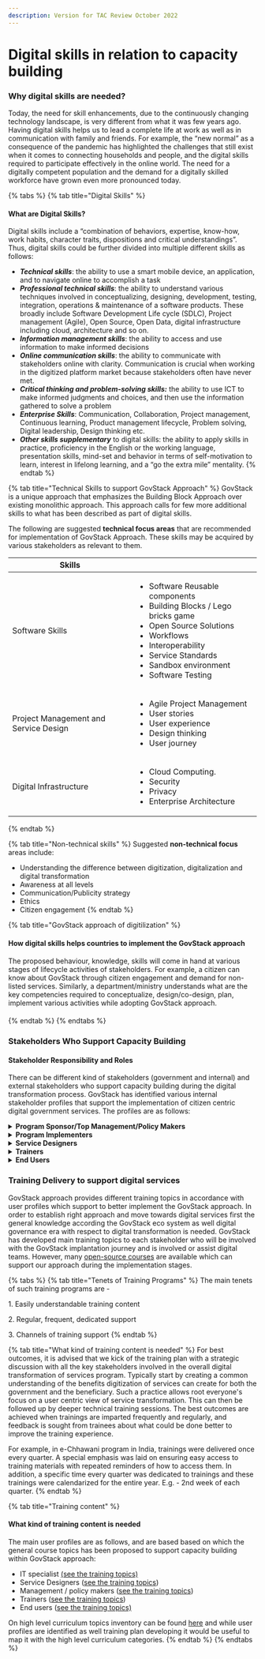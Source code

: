 ```yaml
---
description: Version for TAC Review October 2022
---
```


# Digital skills in relation to capacity building

### Why digital skills are needed? &#x20;

Today, the need for skill enhancements, due to the continuously changing technology landscape, is very different from what it was few years ago. Having digital skills helps us to lead a complete life at work as well as in communication with family and friends. For example, the “new normal” as a consequence of the pandemic has highlighted the challenges that still exist when it comes to connecting households and people, and the digital skills required to participate effectively in the online world. The need for a digitally competent population and the demand for a digitally skilled workforce have grown even more pronounced today.&#x20;

{% tabs %}
{% tab title="Digital Skills" %}
#### What are Digital Skills?&#x20;

Digital skills include a “combination of behaviors, expertise, know-how, work habits, character traits, dispositions and critical understandings”. Thus, digital skills could be further divided into multiple different skills as follows: &#x20;

* _**Technical skills**_: the ability to use a smart mobile device, an application, and to navigate online to accomplish a task &#x20;
* _**Professional technical skills**_: the ability to understand various techniques involved in conceptualizing, designing, development, testing, integration, operations & maintenance of a software products. These broadly include Software Development Life cycle (SDLC), Project management (Agile), Open Source, Open Data, digital infrastructure including cloud, architecture and so on.&#x20;
* _**Information management skills**_: the ability to access and use information to make informed decisions &#x20;
* _**Online communication skills**_: the ability to communicate with stakeholders online with clarity. Communication is crucial when working in the digitized platform market because stakeholders often have never met. &#x20;
* _**Critical thinking and problem-solving skills:**_ the ability to use ICT to make informed judgments and choices, and then use the information gathered to solve a problem &#x20;
* _**Enterprise Skills**_: Communication, Collaboration, Project management, Continuous learning, Product management lifecycle, Problem solving, Digital leadership, Design thinking etc.&#x20;
* _**Other skills supplementary**_ to digital skills: the ability to apply skills in practice, proficiency in the English or the working language, presentation skills, mind-set and behavior in terms of self-motivation to learn, interest in lifelong learning, and a “go the extra mile” mentality.
{% endtab %}

{% tab title="Technical Skills to support GovStack Approach" %}
GovStack is a unique approach that emphasizes the Building Block Approach over existing monolithic approach. This approach calls for few more additional skills to what has been described as part of digital skills.

The following are suggested **technical focus areas** that are recommended for implementation of GovStack Approach. These skills may be acquired by various stakeholders as relevant to them.&#x20;

| Skills                                |                                                                                                                                                                                                                                                          |
| ------------------------------------- | -------------------------------------------------------------------------------------------------------------------------------------------------------------------------------------------------------------------------------------------------------- |
| Software Skills                       | <ul><li>Software Reusable components </li><li>Building Blocks / Lego bricks game </li><li>Open Source Solutions </li><li>Workflows </li><li>Interoperability </li><li>Service Standards</li><li>Sandbox environment </li><li>Software Testing </li></ul> |
| Project Management and Service Design | <ul><li>Agile Project Management </li><li>User stories </li><li>User experience </li><li>Design thinking </li><li>User journey </li></ul>                                                                                                                |
| Digital Infrastructure                | <ul><li>Cloud Computing. </li><li>Security </li><li>Privacy </li><li>Enterprise Architecture </li></ul>                                                                                                                                                  |
{% endtab %}

{% tab title="Non-technical skills" %}
&#x20; Suggested **non-technical focus** areas include:

* Understanding the difference between digitization, digitalization and digital transformation&#x20;
* Awareness at all levels&#x20;
* Communication/Publicity strategy&#x20;
* Ethics&#x20;
* Citizen engagement
{% endtab %}

{% tab title="GovStack approach of digitilization" %}
#### How digital skills helps countries to implement the GovStack approach

The proposed behaviour, knowledge, skills will come in hand at various stages of lifecycle activities of stakeholders. For example, a citizen can know about GovStack through citizen engagement and demand for non-listed services. Similarly, a department/ministry understands what are the key competencies required to conceptualize, design/co-design, plan, implement various activities while adopting GovStack approach.

#### &#x20;&#x20;
{% endtab %}
{% endtabs %}

### Stakeholders Who Support Capacity Building

#### Stakeholder Responsibility and Roles

There can be different kind of stakeholders (government and internal) and external stakeholders who support capacity building during the digital transformation process. GovStack has identified various internal stakeholder profiles that support the implementation of citizen centric digital government services. The profiles are as follows:&#x20;

<details>

<summary> <strong>Program Sponsor/Top Management/Policy Makers</strong> </summary>

Their main function is as decision-makers in national or regional governments, and head government entities. They perform legislative duties and are in charge of the long-term planning for the government ministries. The top management job positions include:&#x20;

* [Chief Information Officer (CIO) ](../../annex/govstack-user-profiles-taxonomy.md#chief-information-officer)
* [Chief Technology Officer (CTO)](../../annex/govstack-user-profiles-taxonomy.md#chief-technology-officer-cto)&#x20;
* [Chief Information Security Officer (CISO)](../../annex/govstack-user-profiles-taxonomy.md#chief-security-information-officer-ciso)&#x20;
* Elected Representatives&#x20;
* [Government Ministers](../../annex/govstack-user-profiles-taxonomy.md#government-minister) i.e., Minister of Digital Transformation&#x20;
* Bureaucrats&#x20;
* Digital Transformation Agencies&#x20;

On the other hand, policy officials research, analyze and develop policies in various public sectors, and shape and implement these policies to improve the existing regulation around the sector. They evaluate effects of existing policies and report findings to the government and members of the public. Policy officers work closely with partners, external organizations or other stakeholders and provide them with regular updates. Main job positions are:&#x20;

* [Fundraisers ](../../annex/govstack-user-profiles-taxonomy.md#fundraisers)
* Civil Society groups

</details>

<details>

<summary><strong>Program Implementers</strong> </summary>

Program implementers, also known as middle managers plan, organize, direct, control and coordinate various departments within the government such as administrative, digital transformation, human resource, public relations, accounting and finance etc. They take directives from the [top managers](digital-skills-in-relation-to-capacity-building.md#program-sponsor-top-management-policy-makers), implement the strategies and supervise the operations of their entities at the national and regional levels. They also coordinate between the top and lower levels of management to ensure the set targets are met.&#x20;

The ICT managers advise on ICT system integration on bringing together different systems to interoperate within an organization for enabling data sharing and reducing redundancy. They contribute to the development of the organization's strategic plan and ensure that the ICT infrastructure supports the organization's overall operations and priorities. They also plan, direct, or coordinate activities in such fields as electronic data processing, information systems, systems analysis, and computer programming. Main job positions are:&#x20;

* Computer and Information Systems Manager&#x20;
* Procurement Managers&#x20;
* Project Managers&#x20;
* Data Scientist&#x20;
* Software/systems developer&#x20;
* ICT System Integration Consultant&#x20;
* Service Integrator&#x20;

</details>

<details>

<summary><strong>Service Designers</strong> </summary>

Service designers design the end-to-end journey of a service. This involves the creation of, or change to, transactions, products and content across both digital and offline channels provided by different parts of government. Main job positions are:&#x20;

* [User needs researchers ](../../annex/govstack-user-profiles-taxonomy.md#user-needs-researchers)
* [UX/UI Designers ](../../annex/govstack-user-profiles-taxonomy.md#ux-ui-designers)
* [Solution Architects ](../../annex/govstack-user-profiles-taxonomy.md#solution-architect)
* [Product Managers ](../../annex/govstack-user-profiles-taxonomy.md#product-manager)

</details>

<details>

<summary><strong>Trainers</strong></summary>

Trainers design or conduct work-related training and development programs to improve individual skills or organizational performance. They may analyze organizational training needs or evaluate training effectiveness. They also perform research in the area of education, strive to broaden the knowledge on how education processes, educational systems, and individuals (teachers and learners) work. They foresee areas of improvement and develop plans for the implementation of innovations. Finally, they advise legislators and policy makers on educational issues and assist in the planning of educational policies. Some of the job positions are:&#x20;

* [Education Policy Officers](../../annex/govstack-user-profiles-taxonomy.md#education-policy-officer)
* [Professional Trainers](../../annex/govstack-user-profiles-taxonomy.md#trainers) or Training organizations&#x20;
* [Change Management Officers ](../../annex/govstack-user-profiles-taxonomy.md#citizen-engagement-officer-change-management-officer)
* [Educational Researchers ](../../annex/govstack-user-profiles-taxonomy.md#educational-researcher)
* [University Research Assistants ](../../annex/govstack-user-profiles-taxonomy.md#university-research-assistant)

</details>

<details>

<summary><strong>End Users</strong></summary>

These are the actual users of applications. These are people who either a) deliver services directly or indirectly to the end beneficiaries or b) are recipients of the services. Includes employees, citizens, etc.&#x20;

</details>

### Training Delivery to support digital services

GovStack approach provides different training topics in accordance with user profiles which support to better implement the GovStack approach. In order to establish right approach and move towards digital services first the general knowledge according the GovStack eco system as well digital governance era with respect to digital transformation is needed. GovStack has developed main training topics to each stakeholder who will be involved with the GovStack implantation journey and is involved or assist digital teams. However, many [open-source courses](https://gizonline.sharepoint.com/:w:/r/sites/ICTBuildingBlocks-CommondigitalSDGplatformwithguests/Freigegebene%20Dokumente/General/Training%20%26%20Capacity%20Building/List\_Training\_Courses\_OS.docx?d=w294c784885ee404588eae8ecf5ad7201\&csf=1\&web=1\&e=2ucft2) are available which can support our approach during the implementation stages.&#x20;

{% tabs %}
{% tab title="Tenets of Training Programs" %}
The main tenets of such training programs are - &#x20;

1\. Easily understandable training content&#x20;

2\. Regular, frequent, dedicated support&#x20;

3\. Channels of training support&#x20;
{% endtab %}

{% tab title="What kind of training content is needed" %}
For best outcomes, it is advised that we kick of the training plan with a strategic discussion with all the key stakeholders involved in the overall digital transformation of services program. Typically start by creating a common understanding of the benefits digitization of services can create for both the government and the beneficiary. Such a practice allows root everyone's focus on a user centric view of service transformation. This can then be followed up by deeper technical training sessions. The best outcomes are achieved when trainings are imparted frequently and regularly, and feedback is sought from trainees about what could be done better to improve the training experience. &#x20;

For example, in e-Chhawani program in India, trainings were delivered once every quarter. A special emphasis was laid on ensuring easy access to training materials with repeated reminders of how to access them. In addition, a specific time every quarter was dedicated to trainings and these trainings were calendarized for the entire year. E.g. - 2nd week of each quarter.&#x20;
{% endtab %}

{% tab title="Training content" %}
#### What kind of training content is needed&#x20;

The main user profiles are as follows, and are based based on which the general course topics has been proposed to support capacity building within GovStack approach:&#x20;

* IT specialist [(see the training topics)](https://gizonline.sharepoint.com/:x:/r/sites/ICTBuildingBlocks-CommondigitalSDGplatformwithguests/Freigegebene%20Dokumente/General/Country%20Engagement/Country%20Engagement%20Playbook/Templates/IT%20Capacity%20Training%20Topics.xlsx?d=w38b5e81dacee4f10b494748e83b071c9\&csf=1\&web=1\&e=pZ9vsT)&#x20;
* Service Designers  ([see the training topics](https://gizonline.sharepoint.com/:x:/r/sites/ICTBuildingBlocks-CommondigitalSDGplatformwithguests/Freigegebene%20Dokumente/General/Country%20Engagement/Country%20Engagement%20Playbook/Templates/Service%20Designers%20Capacity%20Training%20Topics.xlsx?d=wb52b3653d4994697a52ddf0e28f8c935\&csf=1\&web=1\&e=et5GcE))&#x20;
* Management / policy makers ([see the training topics](https://gizonline.sharepoint.com/:x:/r/sites/ICTBuildingBlocks-CommondigitalSDGplatformwithguests/Freigegebene%20Dokumente/General/Country%20Engagement/Country%20Engagement%20Playbook/Templates/Top%20management%20Capacity%20Training%20Topics.xlsx?d=wb763209c56a144e9a7bd2a048225982c\&csf=1\&web=1\&e=KOmzpm))&#x20;
* Trainers ([see the training topics](https://gizonline.sharepoint.com/:x:/r/sites/ICTBuildingBlocks-CommondigitalSDGplatformwithguests/Freigegebene%20Dokumente/General/Country%20Engagement/Country%20Engagement%20Playbook/Templates/Trainers%20Capacity%20Training%20Topics.xlsx?d=wc53a485c21a64a21b719cbc373f107d2\&csf=1\&web=1\&e=4k6grZ))&#x20;
* End users ([see the training topics)](https://gizonline.sharepoint.com/:w:/r/sites/ICTBuildingBlocks-CommondigitalSDGplatformwithguests/\_layouts/15/doc.aspx?sourcedoc=%7B9bea02c7-0e8f-48c8-8644-fbf6324a6e31%7D\&action=edit)&#x20;

&#x20;

On high level curriculum topics inventory can be found [here](https://gizonline.sharepoint.com/:x:/r/sites/ICTBuildingBlocks-CommondigitalSDGplatformwithguests/Freigegebene%20Dokumente/General/Training%20%26%20Capacity%20Building/Capcity%20building%20workbook\_For%20feedback1.xlsx?d=w1d74045dd73f409eb591c2686451dff6\&csf=1\&web=1\&e=MPf8pc) and while user profiles are identified as well training plan developing it would be useful to map it with the high level curriculum categories.&#x20;
{% endtab %}
{% endtabs %}
